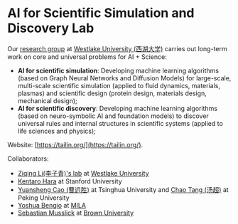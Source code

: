 # AI for Scientific Simulation and Discovery Lab

Our [research group](https://en.westlake.edu.cn/faculty/tailin-wu.html) at [Westlake University (西湖大学)](https://en.westlake.edu.cn/) carries out long-term work on core and universal problems for AI + Science:
- **AI for scientific simulation**: Developing machine learning algorithms (based on Graph Neural Networks and Diffusion Models) for large-scale, multi-scale scientific simulation (applied to fluid dynamics, materials, plasmas) and scientific design (protein design, materials design, mechanical design);
- **AI for scientific discovery**: Developing machine learning algorithms (based on neuro-symbolic AI and foundation models) to discover universal rules and internal structures in scientific systems (applied to life sciences and physics); 

Website: [https://tailin.org/](https://tailin.org/).

Collaborators:
- [Ziqing Li(李子青)'s lab](https://www.westlake.edu.cn/ffaculty/stan-zq-li.html) at [Westlake University](https://en.westlake.edu.cn/)
- [Kentaro Hara](https://engineering.stanford.edu/people/ken-hara) at Stanford University
- [Yuansheng Cao (曹远胜)](https://www.phys.tsinghua.edu.cn/phyen/info/1062/1716.htm) at Tsinghua University and [Chao Tang (汤超)](https://faculty.pku.edu.cn/tangchao/zh_CN/index.htm) at Peking University
- [Yoshua Bengio](https://mila.quebec/en/person/bengio-yoshua/) at [MILA](https://mila.quebec/en/)
- [Sebastian Musslick](https://musslick.github.io/AER_website/) at [Brown University](https://www.brown.edu/)
